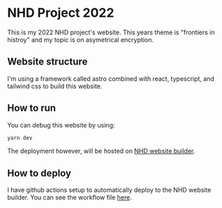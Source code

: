 # NHD Project 2022

This is my 2022 NHD project's website. This years theme is "frontiers in histroy" and my topic is on asymetrical encryption.

## Website structure

I'm using a framework called astro combined with react, typescript, and tailwind css to build this website.

## How to run

You can debug this website by using:

```sh
yarn dev
```

The deployment however, will be hosted on [NHD website builder](https://website.nhd.org/).

## How to deploy

I have github actions setup to automatically deploy to the NHD website builder. You can see the workflow file [here](.github/workflows/nhd-upload.yml).
